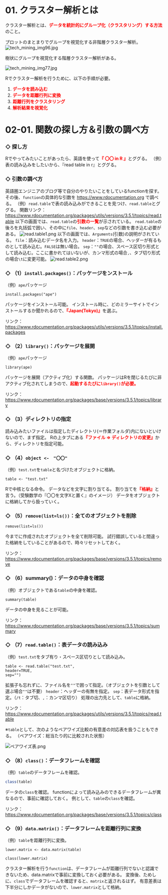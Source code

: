 # 01. クラスター解析とは

クラスター解析とは、<font color="red">**データを統計的にグループ化（クラスタリング）する方法**</font>のこと。

プロットのまとまりでグループを視覚化する非階層クラスター解析。
![tech_mining_img96.jpg](https://qiita-image-store.s3.amazonaws.com/0/292201/cc0d786b-4f53-4053-c0af-b58d6e41bca4.jpeg)

樹状にグループを視覚化する階層クラスター解析がある。

![tech_mining_img77.jpg](https://qiita-image-store.s3.amazonaws.com/0/292201/be4a81d4-b0cb-d077-b1b4-930a9b88c14a.jpeg)

Rでクラスター解析を行うために、以下の手順が必要。

1. <font color="red">**データを読み込む**</font>
2. <font color="red">**データを距離行列に変換**</font>
3. <font color="red">**距離行列をクラスタリング**</font>
4. <font color="red">**解析結果を視覚化**</font>



# 02-01. 関数の探し方＆引数の調べ方

### ◇ 探し方
Rでやってみたいことがあったら、英語を使って<font color="red">**『 〇〇 in R 』**</font>とググる。
（例）表の読み込みをしたいから、『read table in r』とググる。



### ◇ 引数の調べ方
英語圏エンジニアのブログ等で自分のやりたいことをしているfunctionを探す。
その後、```function```の具体的な引数を https://www.rdocumentation.org で調べる。
（例）```read.table```で表の読み込みができることを見つけ、```read.table```とググる。
関数リンク：https://www.rdocumentation.org/packages/utils/versions/3.5.1/topics/read.table
以下の画面では、```read.table```の<font color="red">**引数の一覧**</font>が示されている。
```read.table```の後ろを丸括弧で囲い、その中に```file```、```header```、```sep```などの引数を書き込む必要がある。
![read.table1.png](https://qiita-image-store.s3.amazonaws.com/0/292201/d5f46f93-0ddd-6bad-6c1d-8059b2414426.png)
以下の画面では、```Arguments```(引数)の説明がされている。
```file```：読み込むデータ名を入力。
```header```：```TRUE```の場合、ヘッダーが有るものとして読み込む。```FALSE```は無い場合。
```sep```：```""```の場合、スペース区切り形式として読み込む。ここに書かれてはいないが、カンマ形式の場合```,```、タブ切り形式の場合```\t```に変更可能。
![read.table2.png](https://qiita-image-store.s3.amazonaws.com/0/292201/81ab4321-13ac-2e8b-6b30-acf496038d22.png)



### ◇ （1）```install.packages()```：パッケージをンストール

（例）```ape```パッケージ

```
install.packages("ape")
```

パッケージをインストール可能。
インストール時に、どのミラーサイトでインストールするか聞かれるので、<font color="red">**『Japan(Tokyo)』**</font>を選ぶ。

リンク：https://www.rdocumentation.org/packages/utils/versions/3.5.1/topics/install.packages



### ◇ （2）```library()```：パッケージを展開
（例）```ape```パッケージ

```
library(ape)
```

パッケージを展開（アクティブ化）する関数。
パッケージはRを閉じるたびに非アクティブ化されてしまうので、<font color="red">**起動するたびに```library()```が必要。**</font>

リンク：https://www.rdocumentation.org/packages/base/versions/3.5.1/topics/library



### ◇ （3）ディレクトリの指定
読み込みたいファイルは指定したディレクトリ(＝作業フォルダ)内にないといけないので、まず指定。
Rの上タブにある<font color="red">**『ファイル ⇒ ディレクトリの変更』**</font>から、ディレクトリを指定可能。



### ◇ （4）```object <-　"〇〇"```
（例）```test.txt```を```table```と名づけたオブジェクトに格納。

```
table <- "test.txt"
```

Rで中核となる命令。
データなどを文字に割り当てる。
割り当てを<font color="red">**『格納』**</font>と言う。（受験数学の『〇〇を文字Xと置く』のイメージ）
データをオブジェクトに格納してから扱っていく。



### ◇ （5）```remove(list=ls())```：全てのオブジェクトを削除
```
remove(list=ls())
```

今までに作成されたオブジェクトを全て削除可能。
試行錯誤していると間違った格納をしていることがあるので、時々リセットしておく。

リンク：https://www.rdocumentation.org/packages/base/versions/3.5.1/topics/remove



### ◇ （6）summary()：データの中身を確認
（例）オブジェクトである```table```の中身を確認。

```
summary(table)
```

データの中身を見ることが可能。

リンク：https://www.rdocumentation.org/packages/base/versions/3.5.1/topics/summary



### ◇ （7）```read.table()```：表データの読み込み
（例）```test.txt```をタブ有り・スペース区切りとして読み込み。

```
table <- read.table("test.txt",
header=TRUE,
sep="")
```
拡張子も忘れずに、ファイル名を```""```で囲って指定。（オブジェクトを引数として選ぶ場合```""```は不要）
```header```：ヘッダーの有無を指定。
```sep```：表データ形式を指定。（```/t```：タブ切、```,```：カンマ区切り）
処理の出力先として、```table```に格納。

リンク：https://www.rdocumentation.org/packages/utils/versions/3.5.1/topics/read.table

※```table```として、次のようなペアワイズ比較の有意差の対応表を扱うこともできる。
（ペアワイズ：総当たり的に比較された状態）

![ペアワイズ表.png](https://qiita-image-store.s3.amazonaws.com/0/292201/96059127-746e-4c7e-d777-de98b356a2f2.png)



### ◇ （8）```class()```：データフレームを確認
（例）```table```のデータフレームを確認。

```R.class_table.r
class(table)
```

データの```class```を確認。
functionによって読み込みのできるデータフレームが異なるので、事前に確認しておく。
例として、```table```の```class```を確認。

リンク：https://www.rdocumentation.org/packages/base/versions/3.5.1/topics/class



### ◇ （9）```data.matrix()```：データフレームを距離行列に変換
（例）```table```を距離行列に変換。

```
lower.matrix <- data.matrix(table)

class(lower.matrix)
```
クラスター解析を行う```function```は、データフレームが距離行列でないと認識できないため、data.matrixで事前に変換しておく必要がある。
変換後、ためしに、```class```でデータフレームを確認すると、```matrix```と返されるはず。
有意差表は下半分にしかデータがないので、```lower.matrix```として格納。
